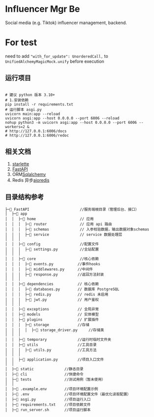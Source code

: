 # Influencer Mgr Be

Social media (e.g. Tiktok) influencer management, backend.

# For test
need to add `"with_for_update": UnorderedCall,` to `UnifiedAlchemyMagicMock.unify` before execution


## 运行项目

```shell

# 建议 python 版本 3.10+
# 1.安装依赖
pip install -r requirements.txt
# 运行脚本 asgi.py
uvicorn main:app --reload
uvicorn asgi:app --host 0.0.0.0 --port 6006 --reload
nohup python3 -m uvicorn asgi:app --host 0.0.0.0 --port 6006 --workers=2 &
# http://127.0.0.1:6006/docs
# http://127.0.0.1:6006/redoc
```

## 相关文档
1. [starlette](https://www.starlette.io/#installation)
2. [FastAPI](https://fastapi.tiangolo.com/zh/)
3. ORM[Sqlalchemy](https://www.sqlalchemy.org/)
4. Redis 异步[aioredis](https://aioredis.readthedocs.io/)


## 目录结构参考
```
├─📂 FastAPI                       //服务端根目录（管理后台、接口）
│  ├─📂 app
│  │  ├─📂 home                    // 应用
│  │  │  ├─📂 router               // 应用 api 路由
│  │  │  ├─📂 schemas              // 入参校验数据，输出数据对象schemas
│  │  │  ├─📂 service              // service 数据处理层
│  │  │
│  │  ├─📂 config                  //配置文件
│  │  │  ├─📄 settings.py          //全站配置
│  │  │
│  │  ├─📂 core                    //核心依赖
│  │  │  ├─📄 events.py           //事件hooks
│  │  │  ├─📄 middlewares.py      //中间件
│  │  │  ├─📄 response.py         //返回方法封装
│  │  │
│  │  ├─📂 dependencies           // 核心依赖
│  │  │  ├─📄 databases.py        // 数据库 PostgreSQL
│  │  │  ├─📄 redis.py            // redis 未启用
│  │  │  ├─📄 jwt.py              // 用户鉴权
│  │  │
│  │  ├─📂 exceptions             // 全局异常
│  │  ├─📂 models                 // 实体模型
│  │  ├─📂 plugins                // 扩展插件
│  │  │  ├─📂 storage             //存储
│  │  │  │  ├─📄 storage_driver.py     //存储类
│  │  │
│  │  ├─📂 temporary              //运行时临时文件夹
│  │  ├─📂 utils                  //工具目录
│  │  │  ├─📄 utils.py            //工具方法
│  │  │
│  │  ├─📄 application.py         //项目入口文件
│  │
│  ├─📂 static              //静态目录
│  ├─📂 cli                 //快捷命令
│  ├─📂 tests               //测试用例（暂未使用）
│  │
│  ├─📄 .example.env        //项目环境配置示例
│  ├─📄 .env                //项目环境配置文件（最优化读取配置）
│  ├─📄 asgi.py             //项目运行入口
│  ├─📄 requirements.txt    //项目依赖文件
│  ├─📄 run_server.sh       //项目运行脚本
```
